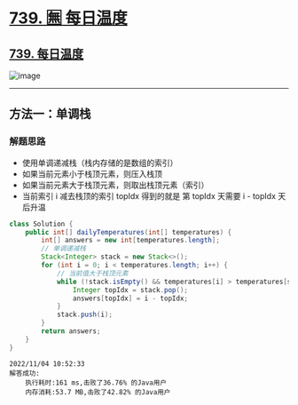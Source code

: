 # [739. 🈚️ 每日温度](https://github.com/imtsingyun/LeetCode/issues/11)

## [739. 每日温度](https://leetcode.cn/problems/daily-temperatures/)

![image](https://user-images.githubusercontent.com/56377217/199871660-8ea19576-9ba4-4f86-9502-26ef90ea7a9f.png)



---

## 方法一：单调栈

### 解题思路
- 使用单调递减栈（栈内存储的是数组的索引）
- 如果当前元素小于栈顶元素，则压入栈顶
- 如果当前元素大于栈顶元素，则取出栈顶元素（索引）
- 当前索引 i 减去栈顶的索引 topIdx 得到的就是 第 topIdx 天需要 i - topIdx 天后升温

```java
class Solution {
    public int[] dailyTemperatures(int[] temperatures) {
        int[] answers = new int[temperatures.length];
        // 单调递减栈
        Stack<Integer> stack = new Stack<>();
        for (int i = 0; i < temperatures.length; i++) {
            // 当前值大于栈顶元素
            while (!stack.isEmpty() && temperatures[i] > temperatures[stack.peek()]) {
                Integer topIdx = stack.pop();
                answers[topIdx] = i - topIdx;
            }
            stack.push(i);
        }
        return answers;
    }
}
```

```
2022/11/04 10:52:33
解答成功:
	执行耗时:161 ms,击败了36.76% 的Java用户
	内存消耗:53.7 MB,击败了42.82% 的Java用户
```